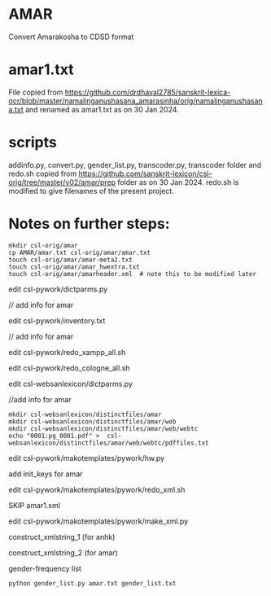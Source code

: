 # AMAR
Convert Amarakosha to CDSD format

# amar1.txt

File copied from https://github.com/drdhaval2785/sanskrit-lexica-ocr/blob/master/namalinganushasana_amarasinha/orig/namalinganushasana.txt and renamed as amar1.txt as on 30 Jan 2024.

# scripts

addinfo.py, convert.py, gender_list.py, transcoder.py, transcoder folder and redo.sh copied from https://github.com/sanskrit-lexicon/csl-orig/tree/master/v02/amar/prep folder as on 30 Jan 2024. 
redo.sh is modified to give filenames of the present project.

# Notes on further steps:

```
mkdir csl-orig/amar
cp AMAR/amar.txt csl-orig/amar/amar.txt
touch csl-orig/amar/amar-meta2.txt
touch csl-orig/amar/amar_hwextra.txt
touch csl-orig/amar/amarheader.xml  # note this to be modified later
```

edit csl-pywork/dictparms.py

// add info for amar

edit csl-pywork/inventory.txt

// add info for amar

edit csl-pywork/redo_xampp_all.sh

edit csl-pywork/redo_cologne_all.sh

edit csl-websanlexicon/dictparms.py

//add info for amar

```
mkdir csl-websanlexicon/distinctfiles/amar
mkdir csl-websanlexicon/distinctfiles/amar/web
mkdir csl-websanlexicon/distinctfiles/amar/web/webtc
echo "0001:pg_0001.pdf" >  csl-websanlexicon/distinctfiles/amar/web/webtc/pdffiles.txt
```

edit csl-pywork/makotemplates/pywork/hw.py

 add init_keys for amar

edit csl-pywork/makotemplates/pywork/redo_xml.sh

  SKIP amar1.xml

edit csl-pywork/makotemplates/pywork/make_xml.py

 construct_xmlstring_1 (for anhk)

 construct_xmlstring_2 (for amar)

gender-frequency list
```
python gender_list.py amar.txt gender_list.txt
```


